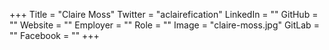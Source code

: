 +++
Title = "Claire Moss"
Twitter = "aclairefication"
LinkedIn = ""
GitHub = ""
Website = ""
Employer = ""
Role = ""
Image = "claire-moss.jpg"
GitLab = ""
Facebook = ""
+++
